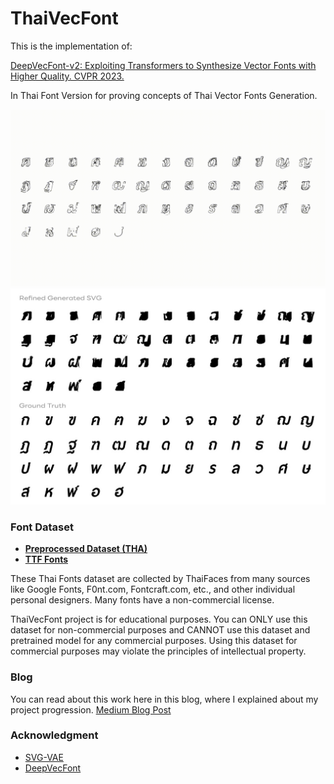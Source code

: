 # ThaiVecFont

This is the implementation of:

[DeepVecFont-v2: Exploiting Transformers to Synthesize Vector Fonts with Higher Quality. CVPR 2023.](https://arxiv.org/abs/2303.14585) 

In Thai Font Version for proving concepts of Thai Vector Fonts Generation.

<img src="statics/glyphs_writing.gif" width="720">
<img src="statics/preview_crop_labeled.jpg" width="720">


### Font Dataset
- **[Preprocessed Dataset (THA)](https://drive.google.com/file/d/1-JuWkDZprqp-TzTwx3xf33nKccI-prpp/view?usp=sharing)**
- **[TTF Fonts](https://drive.google.com/file/d/1UigG2bWRfAv2VelN8uwjw6FQMteXtLv5/view?usp=sharing)**

These Thai Fonts dataset are collected by ThaiFaces from many sources like Google Fonts, F0nt.com, Fontcraft.com, etc., and other individual personal designers. Many fonts have a non-commercial license.

ThaiVecFont project is for educational purposes. You can ONLY use this dataset for non-commercial purposes and CANNOT use this dataset and pretrained model for any commercial purposes. Using this dataset for commercial purposes may violate the principles of intellectual property.

### Blog
You can read about this work here in this blog, where I explained about my project progression.
[Medium Blog Post](https://medium.com/@guntee12123/synthesize-high-quality-thai-vector-fonts-with-deepvecfont-v2-a123317e1910)

### Acknowledgment

- [SVG-VAE](https://github.com/magenta/magenta/tree/main/magenta/models/svg_vae)
- [DeepVecFont](https://github.com/yizhiwang96/deepvecfont)


